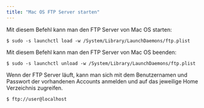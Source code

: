 ```yaml
---
title: "Mac OS FTP Server starten"
---
```

Mit diesem Befehl kann man den FTP Server von Mac OS starten:

```shell
$ sudo -s launchctl load -w /System/Library/LaunchDaemons/ftp.plist
```

Mit diesem Befehl kann man den FTP Server von Mac OS beenden:

```shell
$ sudo -s launchctl unload -w /System/Library/LaunchDaemons/ftp.plist 
```

Wenn der FTP Server läuft, kann man sich mit dem Benutzernamen und Passwort der vorhandenen Accounts anmelden und auf das jeweilige Home Verzeichnis zugreifen.

```shell
$ ftp://user@localhost
```